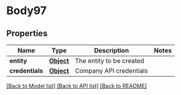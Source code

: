 # Body97

## Properties
Name | Type | Description | Notes
------------ | ------------- | ------------- | -------------
**entity** | [**Object**](Object.md) | The entity to be created | 
**credentials** | [**Object**](Object.md) | Company API credentials | 

[[Back to Model list]](../README.md#documentation-for-models) [[Back to API list]](../README.md#documentation-for-api-endpoints) [[Back to README]](../README.md)

